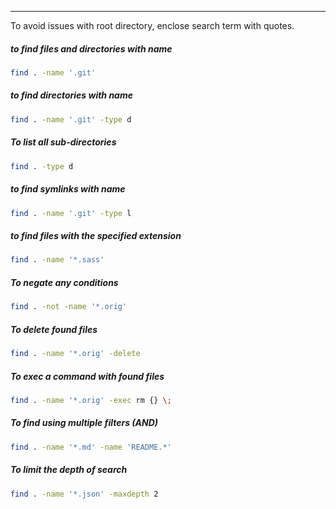 
____

To avoid issues with root directory, enclose search term with quotes.

##### to find files and directories with name

```sh
find . -name '.git'
```

##### to find directories with name

```sh
find . -name '.git' -type d
```

##### To list all sub-directories

```sh
find . -type d
```

##### to find symlinks with name

```sh
find . -name '.git' -type l
```

##### to find files with the specified extension

```sh
find . -name '*.sass'
```

##### To negate any conditions

```sh
find . -not -name '*.orig'
```

##### To delete found files

```sh
find . -name '*.orig' -delete
```

##### To exec a command with found files

```sh
find . -name '*.orig' -exec rm {} \;
```

##### To find using multiple filters (AND)

```sh
find . -name '*.md' -name 'README.*'
```

##### To limit the depth of search

```sh
find . -name '*.json' -maxdepth 2
```

